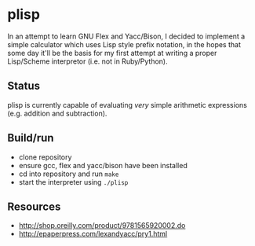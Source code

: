 # plisp

In an attempt to learn GNU Flex and Yacc/Bison, I decided to implement a simple
calculator which uses Lisp style prefix notation, in the hopes that some day
it'll be the basis for my first attempt at writing a proper Lisp/Scheme
interpretor (i.e. not in Ruby/Python).

## Status
plisp is currently capable of evaluating _very_ simple arithmetic expressions
(e.g. addition and subtraction).

## Build/run
- clone repository
- ensure gcc, flex and yacc/bison have been installed
- cd into repository and run `make`
- start the interpreter using `./plisp`

## Resources
- http://shop.oreilly.com/product/9781565920002.do
- http://epaperpress.com/lexandyacc/pry1.html
